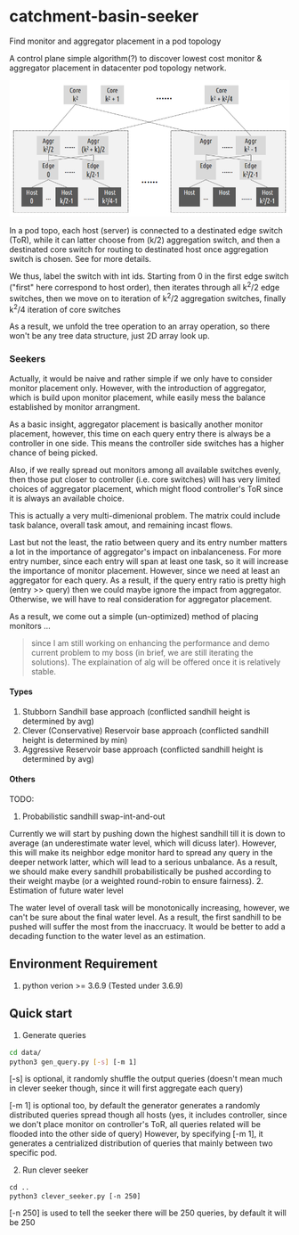 # catchment-basin-seeker
Find monitor and aggregator placement in a pod topology

A control plane simple algorithm(?) to discover lowest cost monitor &
aggregator placement in datacenter pod topology network.

![Pod Topo](/image/pod-topo.png)

In a pod topo, each host (server) is connected to a destinated edge switch (ToR), while
it can latter choose from (k/2) aggregation switch, and then a destinated core switch
for routing to destinated host once aggregation switch is chosen. See []() for more
details.

We thus, label the switch with int ids. Starting from 0 in the first edge switch ("first"
here correspond to host order), then iterates through all k<sup>2</sup>/2 edge
switches, then we move on to iteration of k<sup>2</sup>/2 aggregation switches,
finally k<sup>2</sup>/4 iteration of core switches

As a result, we unfold the tree operation to an array operation, so there won't be any
tree data structure, just 2D array look up.

### Seekers
Actually, it would be naive and rather simple if we only have to consider monitor
placement only. However, with the introduction of aggregator, which is build upon
monitor placement, while easily mess the balance established by monitor arrangment.

As a basic insight, aggregator placement is basically another monitor placement,
however, this time on each query entry there is always be a controller in one side.
This means the controller side switches has a higher chance of being picked.

Also, if we really spread out monitors among all available switches evenly, then those
put closer to controller (i.e. core switches) will has very limited choices of aggregator
placement, which might flood controller's ToR since it is always an available choice.

This is actually a very multi-dimenional problem. The matrix could include task balance,
overall task amout, and remaining incast flows.

Last but not the least, the ratio between query and its entry number matters a lot in
the importance of aggregator's impact on inbalanceness. For more entry number, since
each entry will span at least one task, so it will increase the importance of monitor
placement. However, since we need at least an aggregator for each query. As a result,
if the query entry ratio is pretty high (entry >>  query) then we could maybe ignore
the impact from aggregator. Otherwise, we will have to real consideration for aggregator
placement.

As a result, we come out a simple (un-optimized) method of placing monitors ...

> since I am still working on enhancing the performance and demo current problem to
my boss (in brief, we are still iterating the solutions). The explaination of alg will be
offered once it is relatively stable.

#### Types

1. Stubborn
Sandhill base approach (conflicted sandhill height is determined by avg)
2. Clever (Conservative)
Reservoir base approach (conflicted sandhill height is determined by min)
3. Aggressive
 Reservoir base approach (conflicted sandhill height is determined by avg)

#### Others

TODO:
1. Probabilistic sandhill swap-int-and-out

Currently we will start by pushing down the highest sandhill till it is down to average
(an underestimate water level, which will dicuss later). However, this will make its neighbor
edge monitor hard to spread any query in the deeper network latter, which will lead to
a serious unbalance.
As a result, we should make every sandhill probabilistically be pushed according to their
weight maybe (or a weighted round-robin to ensure fairness).
2. Estimation of future water level

The water level of overall task will be monotonically increasing, however, we can't be sure
about the final water level. As a result, the first sandhill to be pushed will suffer the most
from the inaccruacy.
It would be better to add a decading function to the water level as an estimation.

## Environment Requirement
1. python verion >= 3.6.9 (Tested under 3.6.9)

## Quick start
1. Generate queries
```sh
cd data/
python3 gen_query.py [-s] [-m 1]
```

[-s] is optional, it randomly shuffle the output queries (doesn't mean much in clever
seeker though, since it will first aggregate each query)

[-m 1] is optional too, by default the generator generates a randomly distributed queries
spread though all hosts (yes, it includes controller, since we don't place monitor on
controller's ToR, all queries related will be flooded into the other side of query)
However, by specifying [-m 1], it generates a centrialized distribution of queries that
mainly between two specific pod.

2. Run clever seeker
```
cd ..
python3 clever_seeker.py [-n 250]
```

[-n 250] is used to tell the seeker there will be 250 queries, by default it will be 250

